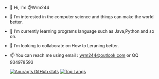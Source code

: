 - 👋 Hi, I’m @Wrm244
- 👀 I’m interested in the computer science and things can make the world better. 
- 🌱 I’m currently learning programs language such as Java,Python and so on.
- 💞️ I’m looking to collaborate on How to Leraning better.
- 📫 You can reach me using email : wrm244@outlook.com or QQ 934978593


  [![Anurag's GitHub stats](https://github-readme-stats.vercel.app/api?username=Wrm244&show_icons=true&theme=radical)](https://github.com/Wrm244/) [![Top Langs](https://github-readme-stats.vercel.app/api/top-langs/?username=Wrm244&theme=radical)](https://github.com/Wrm244/)
  
<!---
Wrm244/Wrm244 is a ✨ special ✨ repository because its `README.md` (this file) appears on your GitHub profile.
You can click the Preview link to take a look at your changes.
--->

